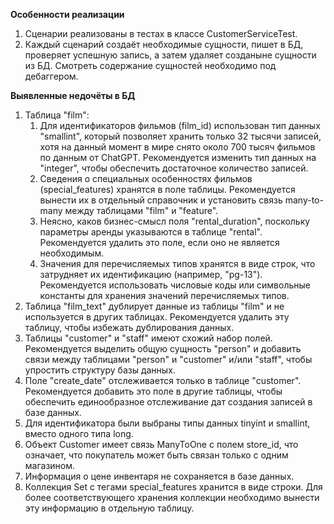 **Особенности реализации**
1. Сценарии реализованы в тестах в классе CustomerServiceTest.
2. Каждый сценарий создаёт необходимые сущности, пишет в БД, проверяет успешную запись, а затем удаляет созданыне сущности из БД. Смотреть содержание сущностей необходимо под дебаггером. 

**Выявленные недочёты в БД**

1. Таблица "film":
    1. Для идентификаторов фильмов (film_id) использован тип данных "smallint", который позволяет хранить только 32 тысячи записей, хотя на данный момент в мире снято около 700 тысяч фильмов по данным от ChatGPT. Рекомендуется изменить тип данных на "integer", чтобы обеспечить достаточное количество записей.
    2. Сведения о специальных особенностях фильмов (special_features) хранятся в поле таблицы. Рекомендуется вынести их в отдельный справочник и установить связь many-to-many между таблицами "film" и "feature".
    3. Неясно, каков бизнес-смысл поля "rental_duration", поскольку параметры аренды указываются в таблице "rental". Рекомендуется удалить это поле, если оно не является необходимым.
    4. Значения для перечисляемых типов хранятся в виде строк, что затрудняет их идентификацию (например, "pg-13"). Рекомендуется использовать числовые коды или символьные константы для хранения значений перечисляемых типов.
2. Таблица "film_text" дублирует данные из таблицы "film" и не используется в других таблицах. Рекомендуется удалить эту таблицу, чтобы избежать дублирования данных.
3. Таблицы "customer" и "staff" имеют схожий набор полей. Рекомендуется выделить общую сущность "person" и добавить связи между таблицами "person" и "customer" и/или "staff", чтобы упростить структуру базы данных.
4. Поле "create_date" отслеживается только в таблице "customer". Рекомендуется добавить это поле в другие таблицы, чтобы обеспечить единообразное отслеживание дат создания записей в базе данных.
5. Для идентификатора были выбраны типы данных tinyint и smallint, вместо одного типа long.
6. Объект Customer имеет связь ManyToOne с полем store_id, что означает, что покупатель может быть связан только с одним магазином.
7. Информация о цене инвентаря не сохраняется в базе данных.
8. Коллекция Set с тегами special_features хранится в виде строки. Для более соответствующего хранения коллекции необходимо вынести эту информацию в отдельную таблицу.